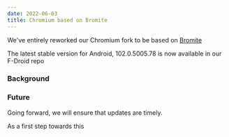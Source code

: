 ```yaml
---
date: 2022-06-03
title: Chromium based on Bromite
---
```


We've entirely reworked our Chromium fork to be based on [Bromite](https://bromite.org)

The latest stable version for Android, 102.0.5005.78 is now available in our F-Droid repo

### Background



### Future

Going forward, we will ensure that updates are timely.

As a first step towards this

